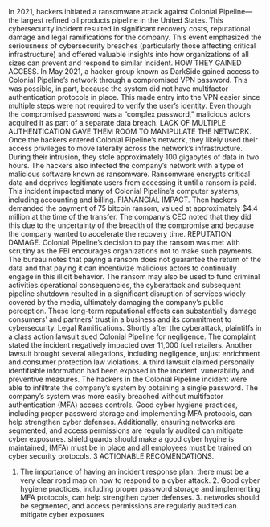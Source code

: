 In  2021, hackers initiated a ransomware attack against Colonial Pipeline—the largest refined oil products pipeline in the United States.
This cybersecurity incident resulted in significant recovery costs, reputational damage and legal ramifications for the company. This event emphasized the seriousness of cybersecurity breaches (particularly those affecting critical infrastructure) and offered valuable insights into how organizations of all sizes can prevent and respond to similar incident.                    HOW THEY GAINED ACCESS.                                                                                                                                                                 In May  2021, a hacker group known as DarkSide gained access to Colonial Pipeline’s network through a compromised VPN password. This was possible, in part, because the system did not have multifactor authentication protocols in place. This made entry into the VPN easier since multiple steps were not required to verify the user’s identity. Even though the compromised password was a “complex password,” malicious actors acquired it as part of a separate data breach. LACK OF MULTIPLE AUTHENTICATION GAVE THEM ROOM TO MANIPULATE THE NETWORK.                            Once the hackers entered Colonial Pipeline’s network, they likely used their access privileges to move laterally across the network’s infrastructure. During their intrusion, they stole approximately 100 gigabytes of data in two hours. The hackers also infected the company’s network with a type of malicious software known as ransomware. Ransomware encrypts critical data and deprives legitimate users from accessing it until a ransom is paid. This incident impacted many of Colonial Pipeline’s computer systems, including accounting and billing.                                    FIANANCIAL IMPACT.
 Then hackers demanded the payment of  75 bitcoin ransom, valued at approximately $4.4 million at the time of the transfer. The company’s CEO noted that they did this due to the uncertainty of the breadth of the compromise and because the company wanted to accelerate the recovery time.                                                                                       REPUTATION DAMAGE. Colonial Pipeline’s decision to pay the ransom was met with scrutiny as the FBI encourages organizations not to make such payments. The bureau notes that paying a ransom does not guarantee the return of the data and that paying it can incentivize malicious actors to continually engage in this illicit behavior. The ransom may also be used to fund criminal activities.operational consequencies, the cyberattack and subsequent pipeline shutdown resulted in a significant disruption of services widely covered by the media, ultimately damaging the company’s public perception. These long-term reputational effects can substantially damage consumers’ and partners’ trust in a business and its commitment to cybersecurity.
Legal Ramifications. Shortly after the cyberattack, plaintiffs in a class action lawsuit sued Colonial Pipeline for negligence. The complaint stated the incident negatively impacted over 11,000 fuel retailers. Another lawsuit brought several allegations, including negligence, unjust enrichment and consumer protection law violations. A third lawsuit claimed personally identifiable information had been exposed in the incident.                                                                                                                                     vunerability and preventive measures.
The hackers in the Colonial Pipeline incident were able to infiltrate the company’s system by obtaining a single password. The company’s system was more easily breached without multifactor authentication (MFA) access controls. Good cyber hygiene practices, including proper password storage and implementing MFA protocols, can help strengthen cyber defenses. Additionally, ensuring networks are segmented, and access permissions are regularly audited can mitigate cyber exposures.   shield guards should make a good cyber hygine is maintained, (MFA) must be in place and all employees must be trained on cyber security protocols.
3 ACTIONABLE RECOMENDATIONS.
1.  The importance of having an incident response plan. there must be a very clear road map on how to respond to a cyber attack.                                                             2. Good cyber hygiene practices, including proper password storage and implementing MFA protocols, can help strengthen cyber defenses.                                                      3.  networks should be segmented, and access permissions are regularly audited can mitigate cyber exposures
